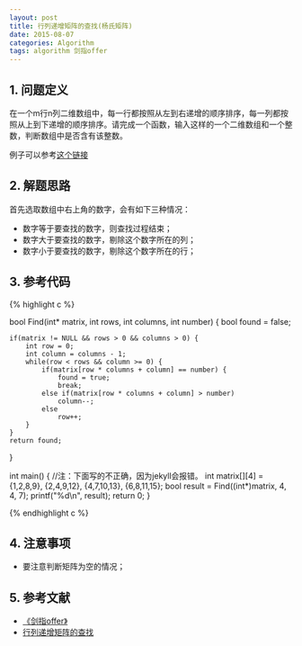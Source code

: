 ```yaml
---
layout: post
title: 行列递增矩阵的查找(杨氏矩阵)
date: 2015-08-07
categories: Algorithm
tags: algorithm 剑指offer
---
```


## 1. 问题定义

在一个m行n列二维数组中，每一行都按照从左到右递增的顺序排序，每一列都按照从上到下递增的顺序排序。请完成一个函数，输入这样的一个二维数组和一个整数，判断数组中是否含有该整数。

例子可以参考[这个链接](http://taop.marchtea.com/04.02.html)

## 2. 解题思路

首先选取数组中右上角的数字，会有如下三种情况：

- 数字等于要查找的数字，则查找过程结束；
- 数字大于要查找的数字，剔除这个数字所在的列；
- 数字小于要查找的数字，剔除这个数字所在的行；

## 3. 参考代码

{% highlight c %}

bool Find(int* matrix, int rows, int columns, int number) {
	bool found = false;

	if(matrix != NULL && rows > 0 && columns > 0) {
		int row = 0;
		int column = columns - 1;
		while(row < rows && column >= 0) {
			if(matrix[row * columns + column] == number) {
				found = true;
				break;
			else if(matrix[row * columns + column] > number)
				column--;
			else
				row++;
		}
	}
	return found;
}

int main() {
	//注：下面写的不正确，因为jekyll会报错。
	int matrix[][4] = {1,2,8,9}, {2,4,9,12}, {4,7,10,13}, {6,8,11,15};
	bool result = Find((int*)matrix, 4, 4, 7);
	printf("%d\n", result);
	return 0;
}
 	
{% endhighlight c %}

## 4. 注意事项

- 要注意判断矩阵为空的情况；

## 5. 参考文献

- [《剑指offer》](http://www.broadview.com.cn/#book/bookdetail/bookDetailAll.jsp?book_id=12c9bc27-a944-11e4-9c0a-005056c00008&isbn=978-7-121-23245-9)
- [行列递增矩阵的查找](http://taop.marchtea.com/04.02.html)